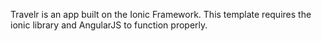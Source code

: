 Travelr is an app built on the Ionic Framework. This template requires the ionic library and AngularJS to function properly.
